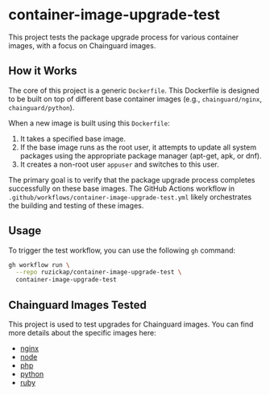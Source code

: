 # container-image-upgrade-test

This project tests the package upgrade process for various container images,
with a focus on Chainguard images.

## How it Works

The core of this project is a generic `Dockerfile`. This Dockerfile is
designed to be built on top of different base container images
(e.g., `chainguard/nginx`, `chainguard/python`).

When a new image is built using this `Dockerfile`:

1. It takes a specified base image.
2. If the base image runs as the root user, it attempts to update all system
   packages using the appropriate package manager (apt-get, apk, or dnf).
3. It creates a non-root user `appuser` and switches to this user.

The primary goal is to verify that the package upgrade process completes
successfully on these base images. The GitHub Actions workflow in
`.github/workflows/container-image-upgrade-test.yml` likely orchestrates the
building and testing of these images.

## Usage

To trigger the test workflow, you can use the following `gh` command:

```bash
gh workflow run \
  --repo ruzickap/container-image-upgrade-test \
  container-image-upgrade-test
```

## Chainguard Images Tested

This project is used to test upgrades for Chainguard images. You can find
more details about the specific images here:

* [nginx](https://images.chainguard.dev/directory/image/nginx/compare)
* [node](https://images.chainguard.dev/directory/image/node/compare)
* [php](https://images.chainguard.dev/directory/image/php/compare)
* [python](https://images.chainguard.dev/directory/image/python/compare)
* [ruby](https://images.chainguard.dev/directory/image/ruby/compare)
